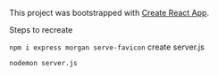 This project was bootstrapped with [Create React App](https://github.com/facebook/create-react-app).

Steps to recreate

`npm i express morgan serve-favicon`
create server.js

`nodemon server.js`
